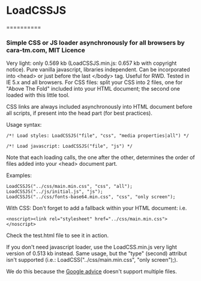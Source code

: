# LoadCSSJS
==========

### Simple CSS or JS loader asynchronously for all browsers by cara-tm.com, MIT Licence

Very light: only 0.569 kb (LoadCSSJS.min.js: 0.657 kb with copyright notice). Pure vanilla javascript, libraries independent. Can be incorporated into &lt;head&gt; or just before the last &lt;/body&gt; tag. Useful for RWD. Tested in IE 5.x and all browsers. For CSS files: split your CSS into 2 files, one for "Above The Fold" included into your HTML document; the second one loaded with this little tool.

CSS links are always included asynchronously into HTML document before all scripts, if present into the head part (for best practices).

Usage syntax:

    /*! Load styles: LoadCSSJS("file", "css", "media properties|all") */
    
    /*! Load javascript: LoadCSSJS("file", "js") */

Note that each loading calls, the one after the other, determines the order of files added into your &lt;head&gt; document part. 

Examples:

    LoadCSSJS("../css/main.min.css", "css", "all");
    LoadCSSJS("../js/initial.js", "js");
    LoadCSSJS("../css/fonts-base64.min.css", "css", "only screen");

With CSS: Don't forget to add a fallback within your HTML document:
i.e.

    <noscript><link rel="stylesheet" href="../css/main.min.css"></noscript>

Check the test.html file to see it in action.

If you don't need javascript loader, use the LoadCSS.min.js very light version of 0.513 kb instead. Same usage, but the "type" (second) attribut isn't supported (i.e.: LoadCSS("../css/main.min.css", "only screen");). 

We do this because the [Google advice](https://developers.google.com/speed/docs/insights/OptimizeCSSDelivery) doesn't support multiple files.
